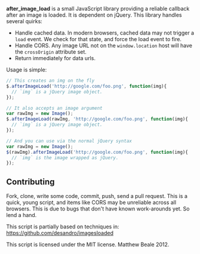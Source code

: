 **after_image_load** is a small JavaScript library providing a reliable
callback after an image is loaded. It is dependent on jQuery. This library
handles several quirks:

* Handle cached data. In modern browsers, cached data may not trigger a
`load` event. We check for that state, and force the load event to fire.
* Handle CORS. Any image URL not on the `window.location` host will
have the `crossOrigin` attribute set.
* Return immediately for data urls.

Usage is simple:

``` javascript
// This creates an img on the fly
$.afterImageLoad('http://google.com/foo.png', function(img){
  // `img` is a jQuery image object.
});

// It also accepts an image argument
var rawImg = new Image();
$.afterImageLoad(rawImg, 'http://google.com/foo.png', function(img){
  // `img` is a jQuery image object.
});

// And you can use via the normal jQuery syntax
var rawImg = new Image();
$(rawImg).afterImageLoad('http://google.com/foo.png', function(img){
  // `img` is the image wrapped as jQuery.
});
```

Contributing
------------

Fork, clone, write some code, commit, push, send a pull request. This is
a quick, young script, and items like CORS may be unreliable across all
browsers. This is due to bugs that don't have known work-arounds yet. So
lend a hand.

This script is partially based on techniques in: https://github.com/desandro/imagesloaded

This script is licensed under the MIT license. Matthew Beale 2012.
